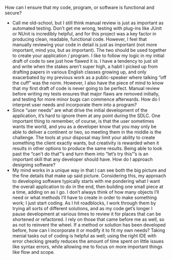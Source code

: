 How can I ensure that my code, program, or software is functional and secure?
- Call me old-school, but I still think manual review is just as important as automated testing. Don’t get me wrong, testing with plug-ins like JUnit or NUnit is incredibly helpful, and for this project was a key factor in producing clean, readable, functional code. However, I feel that manually reviewing your code in detail is just as important (not more important, mind you, but as important). The two should be used together to create your application / program. I like to follow my logic in my initial draft of code to see just how flawed it is. I have a tendency to just sit and write when the stakes aren’t super high, a habit I picked up from drafting papers in various English classes growing up, and only exacerbated by my previous work as a public-speaker where talking “off the cuff” was the norm. However, I also have the piece of mind to know that my first draft of code is never going to be perfect. Manual review before writing my tests ensures that major flaws are removed initially, and testing for more minor bugs can commence afterwards.
How do I interpret user needs and incorporate them into a program?
- Since “user needs” are what drive the initial development of the application, it’s hard to ignore them at any point during the SDLC. One important thing to remember, of course, is that the user sometimes wants the world, and you as a developer know that you may only be able to deliver a continent or two, so meeting them in the middle is the challenge. The tools at your disposal may limit your ability to create something the client exactly wants, but creativity is rewarded when it results in other options to produce the same results. Being able to look past the “can’t do that”’s and turn them into “let’s try this”’s is an important skill that any developer should have.
How do I approach designing software?
- My mind works in a unique way in that I can see both the big picture and the fine details that make up said picture. Considering this, my approach to developing software typically starts with me pondering what I want the overall application to do in the end, then building one small piece at a time, adding on as I go. I don’t always think of how many objects I’ll need or what methods I’ll have to create in order to make something work; I just start coding. As I hit roadblocks, I work through them by trying all sorts of different solutions, and as my code get’s longer I pause development at various times to review it for places that can be shortened or refactored. I rely on those that came before me as well, so as not to reinvent the wheel. If a method or solution has been developed before, how can I incorporate it or modify it to fit my own needs? Taking menial tasks out of coding is helpful as well; using the right IDE with error checking greatly reduces the amount of time spent on little issues like syntax errors, while allowing me to focus on more important things like flow and scope.
